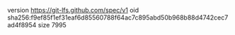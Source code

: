 version https://git-lfs.github.com/spec/v1
oid sha256:f9ef85f1ef31eaf6d85560788f64ac7c895abd50b968b88d4742cec7ad4f8954
size 7995
